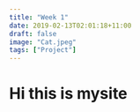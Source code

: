 ```yaml
---
title: "Week 1"
date: 2019-02-13T02:01:18+11:00
draft: false
image: "Cat.jpeg"
tags: ["Project"]
---
```


# Hi this is mysite
